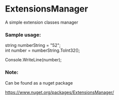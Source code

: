 # ExtensionsManager
 A simple extension classes manager
 
### Sample usage:
string numberString = "52";  
int number = numberString.ToInt32();  
  
Console.WriteLine(number);  

### Note:  
Can be found as a nuget package

https://www.nuget.org/packages/ExtensionsManager/
